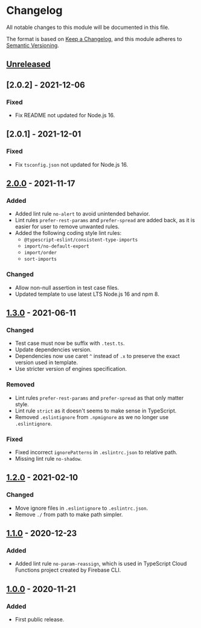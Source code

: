# Changelog
All notable changes to this module will be documented in this file.

The format is based on [Keep a Changelog](https://keepachangelog.com/en/1.0.0/),
and this module adheres to [Semantic Versioning](https://semver.org/spec/v2.0.0.html).

## [Unreleased]

## [2.0.2] - 2021-12-06
### Fixed
- Fix README not updated for Node.js 16.

## [2.0.1] - 2021-12-01
### Fixed
- Fix `tsconfig.json` not updated for Node.js 16.

## [2.0.0] - 2021-11-17
### Added
- Added lint rule `no-alert` to avoid unintended behavior.
- Lint rules `prefer-rest-params` and `prefer-spread` are added back, as it is easier
  for user to remove unwanted rules.
- Added the following coding style lint rules:
	- `@typescript-eslint/consistent-type-imports`
	- `import/no-default-export`
	- `import/order`
	- `sort-imports`

### Changed
- Allow non-null assertion in test case files.
- Updated template to use latest LTS Node.js 16 and npm 8.

## [1.3.0] - 2021-06-11
### Changed
- Test case must now be suffix with `.test.ts`.
- Update dependencies version.
- Dependencies now use caret `^` instead of `.x` to preserve the exact version used in template.
- Use stricter version of engines specification.

### Removed
- Lint rules `prefer-rest-params` and `prefer-spread` as that only matter style.
- Lint rule `strict` as it doesn't seems to make sense in TypeScript.
- Removed `.eslintignore` from `.npmignore` as we no longer use `.eslintignore`.

### Fixed
- Fixed incorrect `ignorePatterns` in `.eslintrc.json` to relative path.
- Missing lint rule `no-shadow`.

## [1.2.0] - 2021-02-10
### Changed
- Move ignore files in `.eslintignore` to `.eslintrc.json`.
- Remove `./` from path to make path simpler.

## [1.1.0] - 2020-12-23
### Added
- Added lint rule `no-param-reassign`, which is used in TypeScript Cloud Functions project created by Firebase CLI.

## [1.0.0] - 2020-11-21
### Added
- First public release.



[Unreleased]: https://github.com/VeryCrazyDog/typescript-project-template/compare/2.0.0...HEAD
[2.0.0]: https://github.com/VeryCrazyDog/typescript-project-template/compare/1.3.0...2.0.0
[1.3.0]: https://github.com/VeryCrazyDog/typescript-project-template/compare/1.2.0...1.3.0
[1.2.0]: https://github.com/VeryCrazyDog/typescript-project-template/compare/1.1.0...1.2.0
[1.1.0]: https://github.com/VeryCrazyDog/typescript-project-template/compare/1.0.0...1.1.0
[1.0.0]: https://github.com/VeryCrazyDog/typescript-project-template/releases/tag/1.0.0
